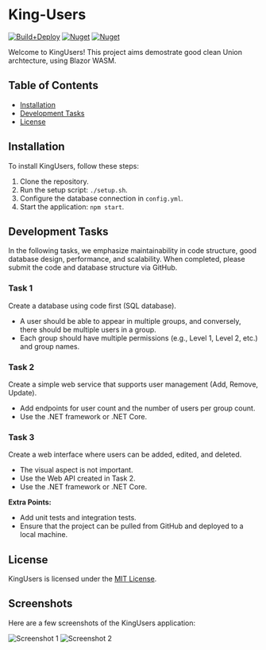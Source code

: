 # King-Users

[![Build+Deploy](https://github.com/jasontaylordev/RapidBlazor/actions/workflows/workflow.yml/badge.svg)](https://github.com/jasontaylordev/RapidBlazor/actions/workflows/workflow.yml)
[![Nuget](https://img.shields.io/nuget/v/JasonTaylorDev.RapidBlazor?label=NuGet&)](https://www.nuget.org/packages/JasonTaylorDev.RapidBlazor)
[![Nuget](https://img.shields.io/nuget/dt/JasonTaylorDev.RapidBlazor?label=Downloads&)](https://www.nuget.org/packages/JasonTaylorDev.RapidBlazor)

Welcome to KingUsers! This project aims demostrate good clean Union archtecture, using Blazor WASM.

## Table of Contents

- [Installation](#installation)
- [Development Tasks](#development-tasks)
- [License](#license)

## Installation

To install KingUsers, follow these steps:

1. Clone the repository.
2. Run the setup script: `./setup.sh`.
3. Configure the database connection in `config.yml`.
4. Start the application: `npm start`.

## Development Tasks

In the following tasks, we emphasize maintainability in code structure, good database design, performance, and scalability. When completed, please submit the code and database structure via GitHub.

### Task 1

Create a database using code first (SQL database).

- A user should be able to appear in multiple groups, and conversely, there should be multiple users in a group.
- Each group should have multiple permissions (e.g., Level 1, Level 2, etc.) and group names.

### Task 2

Create a simple web service that supports user management (Add, Remove, Update).

- Add endpoints for user count and the number of users per group count.
- Use the .NET framework or .NET Core.

### Task 3

Create a web interface where users can be added, edited, and deleted.

- The visual aspect is not important.
- Use the Web API created in Task 2.
- Use the .NET framework or .NET Core.

**Extra Points:**

- Add unit tests and integration tests.
- Ensure that the project can be pulled from GitHub and deployed to a local machine.

## License

KingUsers is licensed under the [MIT License](LICENSE).

## Screenshots

Here are a few screenshots of the KingUsers application:

![Screenshot 1](screenshots/screenshot1.png)
![Screenshot 2](screenshots/screenshot2.png)
